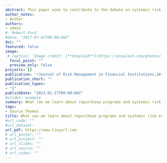 ```yaml
---
abstract: This paper aims to contribute to the debate on systemic risk by measuring and comparing systemic risk and interconnectedness when banks repurchase shares during financial turmoil. We assess the extent to which buyback programs within banks contribute to systemic risk. We rely on several measures of systemic risk and connectedness in a sample of 112 US banks during a tranquil and unstable period. Our empirical results reveal remarkable increases in systemic risk in repurchasing banks compared to non-repurchasing banks. Repurchasing banks contribute relatively the most to systemic risk and are more exposed to it in a time of the European Debt crisis and the Covid_19 period. Banks that repurchased shares strengthened indirect links during systemic events and are potentially riskier. In addition, results classify and rank banks in terms of systemic risk involvement and connectedness and build a valuable contribution about the identification of systematically important banks.
author_notes:
- Author
authors:
- admin
#- Robert Ford
#date: "2017-07-01T00:00:00Z"
doi: ""
featured: false
image:
 # caption: 'Image credit: [**Unsplash**](https://unsplash.com/photos/jdD8gXaTZsc)'
  focal_point: ""
  preview_only: false
projects: []
publication: '*Journal of Risk Management in Financial Institutions,16*(1)'
publication_short: ""
publication_types:
- "2"
publishDate: "2023-01-27T00:00:00Z"
#slides: example
summary: What can we learn about repurchase programs and systemic risk evidence from U S banks during financial turmoil
tags:
- Source Themes
title: What can we learn about repurchase programs and systemic risk evidence from U S banks during financial turmoil
#url_code: ""
#url_dataset: 
url_pdf: https://www.tinyurl.com
# url_poster: ""
# url_project: ""
# url_slides: ""
# url_source: ""
# url_video: ""
---
```


